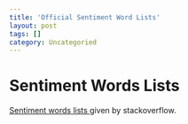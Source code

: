 ```yaml
---
title: 'Official Sentiment Word Lists'
layout: post
tags: []
category: Uncategoried
---
```

# Sentiment Words Lists
[Sentiment words lists ](https://stackoverflow.com/questions/4188706/sentiment-analysis-dictionaries "Sentiment words lists ") given by stackoverflow.